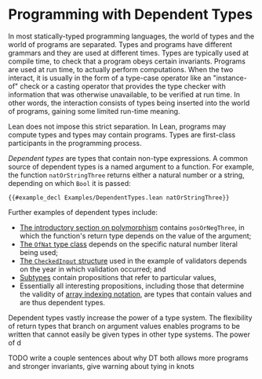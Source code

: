 # Programming with Dependent Types

In most statically-typed programming languages, the world of types and the world of programs are separated.
Types and programs have different grammars and they are used at different times.
Types are typically used at compile time, to check that a program obeys certain invariants.
Programs are used at run time, to actually perform computations.
When the two interact, it is usually in the form of a type-case operator like an "instance-of" check or a casting operator that provides the type checker with information that was otherwise unavailable, to be verified at run time.
In other words, the interaction consists of types being inserted into the world of programs, gaining some limited run-time meaning.

Lean does not impose this strict separation.
In Lean, programs may compute types and types may contain programs.
Types are first-class participants in the programming process.

_Dependent types_ are types that contain non-type expressions.
A common source of dependent types is a named argument to a function.
For example, the function `natOrStringThree` returns either a natural number or a string, depending on which `Bool` it is passed:
```lean
{{#example_decl Examples/DependentTypes.lean natOrStringThree}}
```

Further examples of dependent types include:
 * [The introductory section on polymorphism](getting-to-know/polymorphism.md) contains `posOrNegThree`, in which the function's return type depends on the value of the argument;
 * [The `OfNat` type class](type-classes/pos.md#literal-numbers) depends on the specific natural number literal being used;
 * [The `CheckedInput` structure](functor-applicative-monad/applicative.md#validated-input) used in the example of validators depends on the year in which validation occurred; and
 * [Subtypes](functor-applicative-monad/applicative.md#subtypes) contain propositions that refer to particular values,
 * Essentially all interesting propositions, including those that determine the validity of [array indexing notation](props-proofs-indexing.md), are types that contain values and are thus dependent types.

Dependent types vastly increase the power of a type system.
The flexibility of return types that branch on argument values enables programs to be written that cannot easily be given types in other type systems.
The power of d

TODO write a couple sentences about why DT both allows more programs and stronger invariants, give warning about tying in knots

